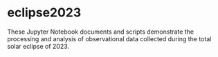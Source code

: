 # eclipse2023
These Jupyter Notebook documents and scripts demonstrate the processing and analysis of observational data collected during the total solar eclipse of 2023.
